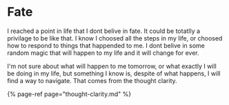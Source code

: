 # Fate

I reached a point in life that I dont belive in fate. It could be totatlly a privilage to be like that. I know I choosed all the steps in my life, or choosed how to respond to things that happended to me. I dont belive in some random magic that will happen to my life and it will change for ever. 

I'm not sure about what will happen to me tomorrow, or what exactly I will be doing in my life, but something I know is, despite of what happens, I will find a way to navigate. That comes from the thought clarity.

{% page-ref page="thought-clarity.md" %}



